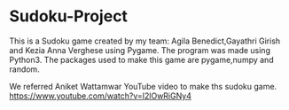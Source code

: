 # Sudoku-Project
This is a Sudoku game created by my team: Agila Benedict,Gayathri Girish and Kezia Anna Verghese using Pygame.
The program was made using Python3.
The packages used to make this game are pygame,numpy and random.

We referred Aniket Wattamwar YouTube video to make ths sudoku game.
https://www.youtube.com/watch?v=I2lOwRiGNy4

